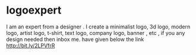 # logoexpert
I am an expert from a designer . I create a minimalist logo, 3d logo, modern logo, artist logo, t-shirt, text logo, company logo, banner , etc , if you any design needed then inbox me. have given below the link http://bit.ly/2LPVfrR
